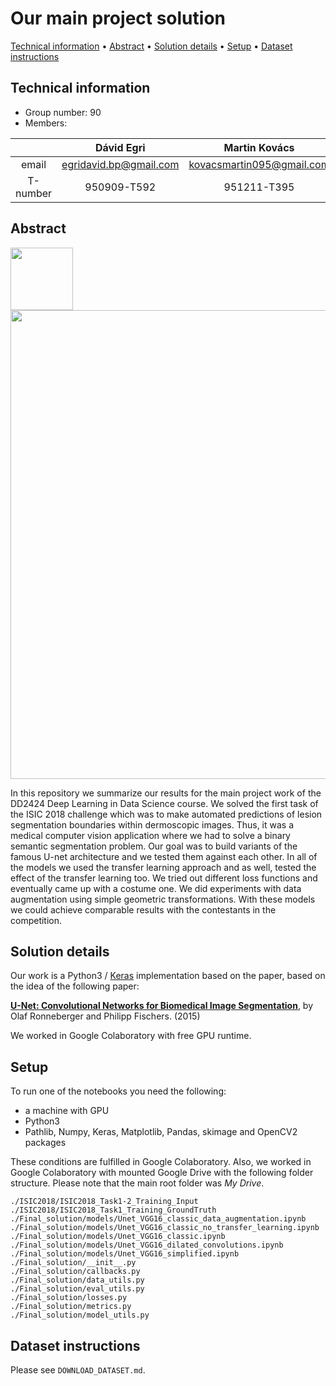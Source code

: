# Our main project solution 

<p align="left">
    <a href="#Technical_information">Technical information</a> &bull;
    <a href="#Abstract">Abstract</a> &bull;
    <a href="#Solution_details">Solution details</a> &bull;
    <a href="#Setup">Setup</a> &bull;
    <a href="#Dataset_instructions">Dataset instructions</a>
</p>

<a name="Technical_information"></a>
## Technical information
* Group number: 90
* Members: 

|          |       Dávid Egri       |       Martin Kovács       |
| :------: | :--------------------: | :-----------------------: |
|  email   | egridavid.bp@gmail.com | kovacsmartin095@gmail.com |
| T-number |      950909-T592       |        951211-T395        |

<a name="Abstract"></a>
## Abstract

<p float="center">
  <img src="https://challenge2018.isic-archive.com/wp-content/uploads/2018/03/ISIC_2018.svg" width="100" />

  <img src="https://challenge2018.isic-archive.com/wp-content/uploads/2018/03/banner.jpg" width="750" /> 
</p>

In this repository we summarize our results for the main project work of the DD2424 Deep Learning in Data Science course. We solved the first task of the ISIC 2018 challenge which was to make automated predictions of lesion segmentation boundaries within dermoscopic images. Thus, it was a medical computer vision application where we had to solve a binary semantic segmentation problem. Our goal was to build variants of the famous U-net architecture and we tested them against each other. In all of the models we used the transfer learning approach and as well, tested the effect of the transfer learning too. We tried out different loss functions and eventually came up with a costume one. We did experiments with data augmentation using simple geometric transformations. With these models we could achieve comparable results with the contestants in the competition.

<a name="Solution_details"></a>
## Solution details 

Our work is a Python3 / [Keras](https://github.com/fchollet/keras) implementation based on the paper, based on the idea of the following paper:

[**U-Net: Convolutional Networks for Biomedical Image Segmentation**](https://arxiv.org/abs/1505.04597), by Olaf Ronneberger and Philipp Fischers. (2015) 

We worked in Google Colaboratory with free GPU runtime.


<a name="Setup"></a>



## Setup

To run one of the notebooks you need the following:

- a machine with GPU
- Python3
- Pathlib, Numpy, Keras, Matplotlib, Pandas, skimage and OpenCV2 packages

These conditions are fulfilled in Google Colaboratory. Also, we worked in Google Colaboratory with mounted Google Drive with the following folder structure.
Please note that the main root folder was *My Drive*.

```
./ISIC2018/ISIC2018_Task1-2_Training_Input
./ISIC2018/ISIC2018_Task1_Training_GroundTruth
./Final_solution/models/Unet_VGG16_classic_data_augmentation.ipynb
./Final_solution/models/Unet_VGG16_classic_no_transfer_learning.ipynb
./Final_solution/models/Unet_VGG16_classic.ipynb
./Final_solution/models/Unet_VGG16_dilated_convolutions.ipynb
./Final_solution/models/Unet_VGG16_simplified.ipynb
./Final_solution/__init__.py
./Final_solution/callbacks.py
./Final_solution/data_utils.py
./Final_solution/eval_utils.py
./Final_solution/losses.py
./Final_solution/metrics.py
./Final_solution/model_utils.py
```

<a name="Dataset_instructions"></a>
## Dataset instructions

Please see `DOWNLOAD_DATASET.md`.

